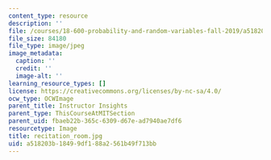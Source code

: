 ```yaml
---
content_type: resource
description: ''
file: /courses/18-600-probability-and-random-variables-fall-2019/a518203b18499df188a2561b49f713bb_recitation_room.jpg
file_size: 84180
file_type: image/jpeg
image_metadata:
  caption: ''
  credit: ''
  image-alt: ''
learning_resource_types: []
license: https://creativecommons.org/licenses/by-nc-sa/4.0/
ocw_type: OCWImage
parent_title: Instructor Insights
parent_type: ThisCourseAtMITSection
parent_uid: fbaeb22b-365c-6309-d67e-ad7940ae7df6
resourcetype: Image
title: recitation_room.jpg
uid: a518203b-1849-9df1-88a2-561b49f713bb
---
```

